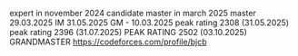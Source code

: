 expert in november 2024
candidate master in march 2025
master 29.03.2025
IM 31.05.2025
GM - 10.03.2025
peak rating 2308 (31.05.2025)
peak rating 2396 (31.07.2025)
PEAK RATING 2502 (03.10.2025) GRANDMASTER
https://codeforces.com/profile/bjcb
